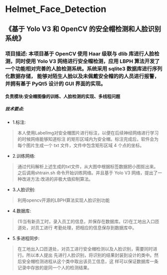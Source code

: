 # Helmet_Face_Detection
## 《基于 Yolo V3 和 OpenCV 的安全帽检测和人脸识别系统》
### 项目描述: 本项目基于 OpenCV 使用 Haar 级联与 dlib 库进行人脸检测，同时使用 Yolo V3 网络进行安全帽检测，应用 LBPH 算法开发了一个功能相对完善的人脸检测系统。系统采用 sqlite3 数据库进行序列化数据存储， 能够对陌生人脸以及未佩戴安全帽的的人员进行报警，并拥有基于 PyQt5 设计的 GUI 界面的实现。
#### 负责模块:安全帽图像的训练、人脸检测的实现、多线程问题
##### 技术要点:
- 1.标注:
> 本人使用LabelImg对安全帽图片进行标注，以便在后续神经网络进行学习的时候网络能够知道标注
的矩形区域内为安全帽。标注完成后，软件会为每个图片生成一个 txt 文件，文件中包含矩形区域 4 个点的坐标。
- 2.训练网络:
> 通过代码解析上述生成的txt文件，从大图中根据标签数据把小图抠出来。之后调用shtrain.sh
命令开始训练网络。并且基于 Yolo V3 网络，提出了一种改进方法:改进的非极大值抑制算法。
- 3.人脸识别:
> 利用opencv开源的LBPH算法实现人脸识别功能
- 4.数据库:
> (1)当有新员工时，录入员工的信息，并保存在数据库。(2)在工地出入口匝道处，对员工进行
考勤处理，把相应的信息保存到数据库中。
- 5.多进程同步:
> 在工地出入口匝道处，对员工进行安全帽检测以及人脸识别，需要同时进行。所以本人提出
先进行人脸识别，将识别的结果封装到设计的类中。然后安全帽检测进程从这个类中取出该员工信息，这
样可以保证数据库一条记录中存放的是同一个人的检测结果。
